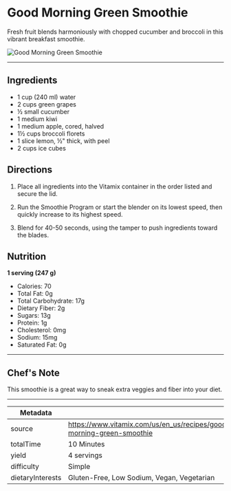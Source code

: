 # Good Morning Green Smoothie

Fresh fruit blends harmoniously with chopped cucumber and broccoli in this vibrant breakfast smoothie.

![Good Morning Green Smoothie](https://www.vitamix.com/content/dam/vitamix/migration/media/recipe/rcpgoodmorninggreensmoothie/images/Good_Morning_Green_Smoothie_0.jpg)

---

## Ingredients

- 1 cup (240 ml) water
- 2 cups green grapes
- ½ small cucumber
- 1 medium kiwi
- 1 medium apple, cored, halved
- 1½ cups broccoli florets
- 1 slice lemon, ½" thick, with peel
- 2 cups ice cubes

## Directions

1. Place all ingredients into the Vitamix container in the order listed and secure the lid.

2. Run the Smoothie Program or start the blender on its lowest speed, then quickly increase to its highest speed.

3. Blend for 40-50 seconds, using the tamper to push ingredients toward the blades.

## Nutrition

**1 serving (247 g)**

- Calories: 70
- Total Fat: 0g
- Total Carbohydrate: 17g
- Dietary Fiber: 2g
- Sugars: 13g
- Protein: 1g
- Cholesterol: 0mg
- Sodium: 15mg
- Saturated Fat: 0g

---

## Chef's Note

This smoothie is a great way to sneak extra veggies and fiber into your diet.

---

| Metadata |  |
| --- | --- |
| source | https://www.vitamix.com/us/en_us/recipes/good-morning-green-smoothie |
| totalTime | 10 Minutes |
| yield | 4 servings |
| difficulty | Simple |
| dietaryInterests | Gluten-Free, Low Sodium, Vegan, Vegetarian |
